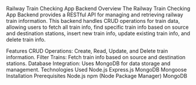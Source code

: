 Railway Train Checking App Backend
Overview
The Railway Train Checking App Backend provides a RESTful API for managing and retrieving railway train information. This backend handles CRUD operations for train data, allowing users to fetch all train info, find specific train info based on source and destination stations, insert new train info, update existing train info, and delete train info.

Features
CRUD Operations: Create, Read, Update, and Delete train information.
Filter Trains: Fetch train info based on source and destination stations.
Database Integration: Uses MongoDB for data storage and management.
Technologies Used
Node.js
Express.js
MongoDB
Mongoose
Installation
Prerequisites
Node.js
npm (Node Package Manager)
MongoDB
